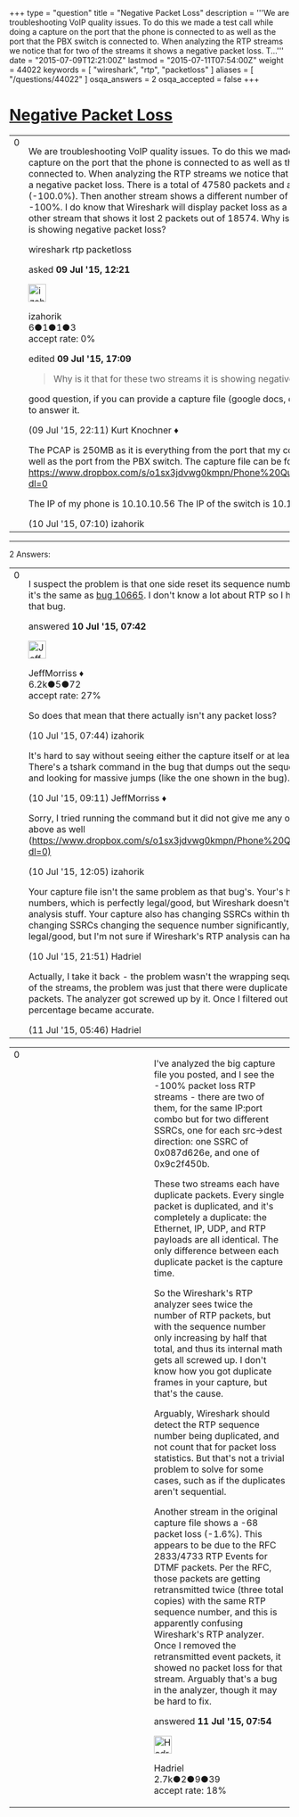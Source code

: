 +++
type = "question"
title = "Negative Packet Loss"
description = '''We are troubleshooting VoIP quality issues. To do this we made a test call while doing a capture on the port that the phone is connected to as well as the port that the PBX switch is connected to. When analyzing the RTP streams we notice that for two of the streams it shows a negative packet loss. T...'''
date = "2015-07-09T12:21:00Z"
lastmod = "2015-07-11T07:54:00Z"
weight = 44022
keywords = [ "wireshark", "rtp", "packetloss" ]
aliases = [ "/questions/44022" ]
osqa_answers = 2
osqa_accepted = false
+++

<div class="headNormal">

# [Negative Packet Loss](/questions/44022/negative-packet-loss)

</div>

<div id="main-body">

<div id="askform">

<table id="question-table" style="width:100%;"><colgroup><col style="width: 50%" /><col style="width: 50%" /></colgroup><tbody><tr class="odd"><td style="width: 30px; vertical-align: top"><div class="vote-buttons"><span id="post-44022-upvote" class="ajax-command post-vote up" rel="nofollow" title="I like this post (click again to cancel)"> </span><div id="post-44022-score" class="post-score" title="current number of votes">0</div><span id="post-44022-downvote" class="ajax-command post-vote down" rel="nofollow" title="I dont like this post (click again to cancel)"> </span> <span id="favorite-mark" class="ajax-command favorite-mark" rel="nofollow" title="mark/unmark this question as favorite (click again to cancel)"> </span><div id="favorite-count" class="favorite-count"></div></div></td><td><div id="item-right"><div class="question-body"><p>We are troubleshooting VoIP quality issues. To do this we made a test call while doing a capture on the port that the phone is connected to as well as the port that the PBX switch is connected to. When analyzing the RTP streams we notice that for two of the streams it shows a negative packet loss. There is a total of 47580 packets and a total lost of -23790 (-100.0%). Then another stream shows a different number of packets but still shows -100%. I do know that Wireshark will display packet loss as a positive number as there is one other stream that shows it lost 2 packets out of 18574. Why is it that for these two streams it is showing negative packet loss?</p></div><div id="question-tags" class="tags-container tags"><span class="post-tag tag-link-wireshark" rel="tag" title="see questions tagged &#39;wireshark&#39;">wireshark</span> <span class="post-tag tag-link-rtp" rel="tag" title="see questions tagged &#39;rtp&#39;">rtp</span> <span class="post-tag tag-link-packetloss" rel="tag" title="see questions tagged &#39;packetloss&#39;">packetloss</span></div><div id="question-controls" class="post-controls"></div><div class="post-update-info-container"><div class="post-update-info post-update-info-user"><p>asked <strong>09 Jul '15, 12:21</strong></p><img src="https://secure.gravatar.com/avatar/8df39bbf06bb4cd32bfc431130d7a879?s=32&amp;d=identicon&amp;r=g" class="gravatar" width="32" height="32" alt="izahorik&#39;s gravatar image" /><p><span>izahorik</span><br />
<span class="score" title="6 reputation points">6</span><span title="1 badges"><span class="badge1">●</span><span class="badgecount">1</span></span><span title="1 badges"><span class="silver">●</span><span class="badgecount">1</span></span><span title="3 badges"><span class="bronze">●</span><span class="badgecount">3</span></span><br />
<span class="accept_rate" title="Rate of the user&#39;s accepted answers">accept rate:</span> <span title="izahorik has no accepted answers">0%</span></p></div><div class="post-update-info post-update-info-edited"><p><span> edited <strong>09 Jul '15, 17:09</strong> </span></p></div></div><div id="comments-container-44022" class="comments-container"><span id="44027"></span><div id="comment-44027" class="comment"><div id="post-44027-score" class="comment-score"></div><div class="comment-text"><blockquote><p>Why is it that for these two streams it is showing negative packet loss?</p></blockquote><p>good question, if you can provide a capture file (google docs, dropbox, etc.) we might be able to answer it.</p></div><div id="comment-44027-info" class="comment-info"><span class="comment-age">(09 Jul '15, 22:11)</span> <span class="comment-user userinfo">Kurt Knochner ♦</span></div></div><span id="44052"></span><div id="comment-44052" class="comment"><div id="post-44052-score" class="comment-score"></div><div class="comment-text"><p>The PCAP is 250MB as it is everything from the port that my comp/phone is connected to as well as the port from the PBX switch. The capture file can be found below. <a href="https://www.dropbox.com/s/o1sx3jdvwg0kmpn/Phone%20Quality%20710151007.pcapng?dl=0">https://www.dropbox.com/s/o1sx3jdvwg0kmpn/Phone%20Quality%20710151007.pcapng?dl=0</a></p><p>The IP of my phone is 10.10.10.56 The IP of the switch is 10.10.10.11</p></div><div id="comment-44052-info" class="comment-info"><span class="comment-age">(10 Jul '15, 07:10)</span> <span class="comment-user userinfo">izahorik</span></div></div></div><div id="comment-tools-44022" class="comment-tools"></div><div class="clear"></div><div id="comment-44022-form-container" class="comment-form-container"></div><div class="clear"></div></div></td></tr></tbody></table>

------------------------------------------------------------------------

<div class="tabBar">

<span id="sort-top"></span>

<div class="headQuestions">

2 Answers:

</div>

</div>

<span id="44053"></span>

<div id="answer-container-44053" class="answer">

<table style="width:100%;"><colgroup><col style="width: 50%" /><col style="width: 50%" /></colgroup><tbody><tr class="odd"><td style="width: 30px; vertical-align: top"><div class="vote-buttons"><span id="post-44053-upvote" class="ajax-command post-vote up" rel="nofollow" title="I like this post (click again to cancel)"> </span><div id="post-44053-score" class="post-score" title="current number of votes">0</div><span id="post-44053-downvote" class="ajax-command post-vote down" rel="nofollow" title="I dont like this post (click again to cancel)"> </span></div></td><td><div class="item-right"><div class="answer-body"><p>I suspect the problem is that one side reset its sequence numbers during the call. Effectively it's the same as <a href="https://bugs.wireshark.org/bugzilla/show_bug.cgi?id=10665">bug 10665</a>. I don't know a lot about RTP so I haven't been able to progress on that bug.</p></div><div class="answer-controls post-controls"></div><div class="post-update-info-container"><div class="post-update-info post-update-info-user"><p>answered <strong>10 Jul '15, 07:42</strong></p><img src="https://secure.gravatar.com/avatar/e0564001bb7deb960d5d9d9c1e0ba074?s=32&amp;d=identicon&amp;r=g" class="gravatar" width="32" height="32" alt="JeffMorriss&#39;s gravatar image" /><p><span>JeffMorriss ♦</span><br />
<span class="score" title="6219 reputation points"><span>6.2k</span></span><span title="5 badges"><span class="silver">●</span><span class="badgecount">5</span></span><span title="72 badges"><span class="bronze">●</span><span class="badgecount">72</span></span><br />
<span class="accept_rate" title="Rate of the user&#39;s accepted answers">accept rate:</span> <span title="JeffMorriss has 103 accepted answers">27%</span></p></div></div><div id="comments-container-44053" class="comments-container"><span id="44054"></span><div id="comment-44054" class="comment"><div id="post-44054-score" class="comment-score"></div><div class="comment-text"><p>So does that mean that there actually isn't any packet loss?</p></div><div id="comment-44054-info" class="comment-info"><span class="comment-age">(10 Jul '15, 07:44)</span> <span class="comment-user userinfo">izahorik</span></div></div><span id="44056"></span><div id="comment-44056" class="comment"><div id="post-44056-score" class="comment-score"></div><div class="comment-text"><p>It's hard to say without seeing either the capture itself or at least the sequence numbers. There's a tshark command in the bug that dumps out the sequence numbers: try doing that and looking for massive jumps (like the one shown in the bug).</p></div><div id="comment-44056-info" class="comment-info"><span class="comment-age">(10 Jul '15, 09:11)</span> <span class="comment-user userinfo">JeffMorriss ♦</span></div></div><span id="44063"></span><div id="comment-44063" class="comment"><div id="post-44063-score" class="comment-score"></div><div class="comment-text"><p>Sorry, I tried running the command but it did not give me any output. I did post the capture above as well (<a href="https://www.dropbox.com/s/o1sx3jdvwg0kmpn/Phone%20Quality%20710151007.pcapng?dl=0)">https://www.dropbox.com/s/o1sx3jdvwg0kmpn/Phone%20Quality%20710151007.pcapng?dl=0)</a></p></div><div id="comment-44063-info" class="comment-info"><span class="comment-age">(10 Jul '15, 12:05)</span> <span class="comment-user userinfo">izahorik</span></div></div><span id="44069"></span><div id="comment-44069" class="comment"><div id="post-44069-score" class="comment-score"></div><div class="comment-text"><p>Your capture file isn't the same problem as that bug's. Your's has wrapping sequence numbers, which is perfectly legal/good, but Wireshark doesn't appear to handle it well for the analysis stuff. Your capture also has changing SSRCs within the same RTP flow and those changing SSRCs changing the sequence number significantly, which is also perfectly legal/good, but I'm not sure if Wireshark's RTP analysis can handle that correctly either.</p></div><div id="comment-44069-info" class="comment-info"><span class="comment-age">(10 Jul '15, 21:51)</span> <span class="comment-user userinfo">Hadriel</span></div></div><span id="44072"></span><div id="comment-44072" class="comment"><div id="post-44072-score" class="comment-score"></div><div class="comment-text"><p>Actually, I take it back - the problem wasn't the wrapping sequence number - for at least one of the streams, the problem was just that there were duplicate packets... LOTS of duplicate packets. The analyzer got screwed up by it. Once I filtered out the duplicates, the loss percentage became accurate.</p></div><div id="comment-44072-info" class="comment-info"><span class="comment-age">(11 Jul '15, 05:46)</span> <span class="comment-user userinfo">Hadriel</span></div></div></div><div id="comment-tools-44053" class="comment-tools"></div><div class="clear"></div><div id="comment-44053-form-container" class="comment-form-container"></div><div class="clear"></div></div></td></tr></tbody></table>

</div>

<span id="44073"></span>

<div id="answer-container-44073" class="answer">

<table style="width:100%;"><colgroup><col style="width: 50%" /><col style="width: 50%" /></colgroup><tbody><tr class="odd"><td style="width: 30px; vertical-align: top"><div class="vote-buttons"><span id="post-44073-upvote" class="ajax-command post-vote up" rel="nofollow" title="I like this post (click again to cancel)"> </span><div id="post-44073-score" class="post-score" title="current number of votes">0</div><span id="post-44073-downvote" class="ajax-command post-vote down" rel="nofollow" title="I dont like this post (click again to cancel)"> </span></div></td><td><div class="item-right"><div class="answer-body"><p>I've analyzed the big capture file you posted, and I see the -100% packet loss RTP streams - there are two of them, for the same IP:port combo but for two different SSRCs, one for each src-&gt;dest direction: one SSRC of 0x087d626e, and one of 0x9c2f450b.</p><p>These two streams each have duplicate packets. Every single packet is duplicated, and it's completely a duplicate: the Ethernet, IP, UDP, and RTP payloads are all identical. The only difference between each duplicate packet is the capture time.</p><p>So the Wireshark's RTP analyzer sees twice the number of RTP packets, but with the sequence number only increasing by half that total, and thus its internal math gets all screwed up. I don't know how you got duplicate frames in your capture, but that's the cause.</p><p>Arguably, Wireshark should detect the RTP sequence number being duplicated, and not count that for packet loss statistics. But that's not a trivial problem to solve for some cases, such as if the duplicates aren't sequential.</p><p>Another stream in the original capture file shows a -68 packet loss (-1.6%). This appears to be due to the RFC 2833/4733 RTP Events for DTMF packets. Per the RFC, those packets are getting retransmitted twice (three total copies) with the same RTP sequence number, and this is apparently confusing Wireshark's RTP analyzer. Once I removed the retransmitted event packets, it showed no packet loss for that stream. Arguably that's a bug in the analyzer, though it may be hard to fix.</p></div><div class="answer-controls post-controls"></div><div class="post-update-info-container"><div class="post-update-info post-update-info-user"><p>answered <strong>11 Jul '15, 07:54</strong></p><img src="https://secure.gravatar.com/avatar/d02f20c18a7742ec73a666f1974bf6dc?s=32&amp;d=identicon&amp;r=g" class="gravatar" width="32" height="32" alt="Hadriel&#39;s gravatar image" /><p><span>Hadriel</span><br />
<span class="score" title="2652 reputation points"><span>2.7k</span></span><span title="2 badges"><span class="badge1">●</span><span class="badgecount">2</span></span><span title="9 badges"><span class="silver">●</span><span class="badgecount">9</span></span><span title="39 badges"><span class="bronze">●</span><span class="badgecount">39</span></span><br />
<span class="accept_rate" title="Rate of the user&#39;s accepted answers">accept rate:</span> <span title="Hadriel has 30 accepted answers">18%</span></p></div></div><div id="comments-container-44073" class="comments-container"></div><div id="comment-tools-44073" class="comment-tools"></div><div class="clear"></div><div id="comment-44073-form-container" class="comment-form-container"></div><div class="clear"></div></div></td></tr></tbody></table>

</div>

<div class="paginator-container-left">

</div>

</div>

</div>

